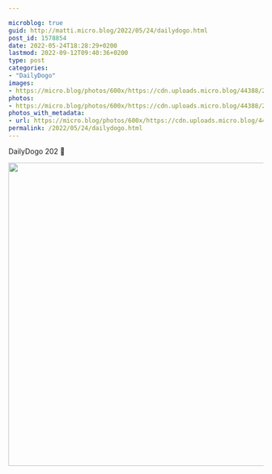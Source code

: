 ```yaml
---

microblog: true
guid: http://matti.micro.blog/2022/05/24/dailydogo.html
post_id: 1578854
date: 2022-05-24T18:28:29+0200
lastmod: 2022-09-12T09:40:36+0200
type: post
categories:
- "DailyDogo"
images:
- https://micro.blog/photos/600x/https://cdn.uploads.micro.blog/44388/2022/b0226a8f85.jpg
photos:
- https://micro.blog/photos/600x/https://cdn.uploads.micro.blog/44388/2022/b0226a8f85.jpg
photos_with_metadata:
- url: https://micro.blog/photos/600x/https://cdn.uploads.micro.blog/44388/2022/b0226a8f85.jpg
permalink: /2022/05/24/dailydogo.html
---
```

DailyDogo 202 🐶

<img src="/media/uploads/2022/b0226a8f85.jpg" width="600" height="600" alt="" />
